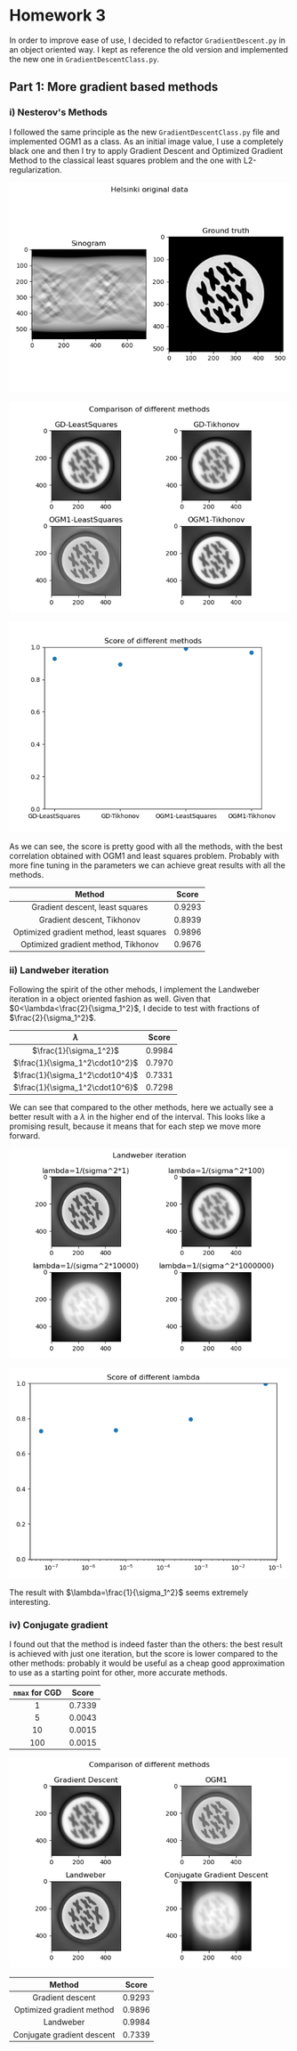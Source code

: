 # Homework 3

In order to improve ease of use, I decided to refactor `GradientDescent.py` in an object oriented way. I kept as reference the old version and implemented the new one in `GradientDescentClass.py`.

## Part 1: More gradient based methods

### i) Nesterov's Methods

I followed the same principle as the new `GradientDescentClass.py` file and implemented OGM1 as a class. As an initial image value, I use a completely black one and then I try to apply Gradient Descent and Optimized Gradient Method to the classical least squares problem and the one with L2-regularization.

![](htc2022_orig.png)

![](GD_OGM.png)

![](GD_OGM_err.png)

As we can see, the score is pretty good with all the methods, with the best correlation obtained with OGM1 and least squares problem. Probably with more fine tuning in the parameters we can achieve great results with all the methods.

| Method  | Score  |
|:-:|:-:|
| Gradient descent, least squares  | 0.9293 |
| Gradient descent, Tikhonov  | 0.8939 |
| Optimized gradient method, least squares  | 0.9896 |
| Optimized gradient method, Tikhonov  | 0.9676 |

### ii) Landweber iteration

Following the spirit of the other mehods, I implement the Landweber iteration in a object oriented fashion as well. Given that $0<\lambda<\frac{2}{\sigma_1^2}$, I decide to test with fractions of $\frac{2}{\sigma_1^2}$.

| $\lambda$  | Score  |
|:-:|:-:|
| $\frac{1}{\sigma_1^2}$  | 0.9984 |
| $\frac{1}{\sigma_1^2\cdot10^2}$  | 0.7970 |
| $\frac{1}{\sigma_1^2\cdot10^4}$  | 0.7331 |
| $\frac{1}{\sigma_1^2\cdot10^6}$  | 0.7298 |

We can see that compared to the other methods, here we actually see a better result with a $\lambda$ in the higher end of the interval. This looks like a promising result, because it means that for each step we move more forward.

![](landweber.png)

![](landweber_score.png)

The result with $\lambda=\frac{1}{\sigma_1^2}$ seems extremely interesting.

### iv) Conjugate gradient

I found out that the method is indeed faster than the others: the best result is achieved with just one iteration, but the score is lower compared to the other methods: probably it would be useful as a cheap good approximation to use as a starting point for other, more accurate methods.

| `nmax` for CGD  | Score  |
|:-:|:-:|
| 1  | 0.7339 |
| 5  | 0.0043 |
| 10  | 0.0015 |
| 100  | 0.0015 |

![](CGD.png)

| Method  | Score  |
|:-:|:-:|
| Gradient descent  | 0.9293 |
| Optimized gradient method  | 0.9896 |
| Landweber  | 0.9984 |
| Conjugate gradient descent  | 0.7339 |

